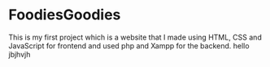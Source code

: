 # FoodiesGoodies

This is my first project which is a website that I made using HTML, CSS and JavaScript for frontend and used php and Xampp for the backend.
hello jbjhvjh
